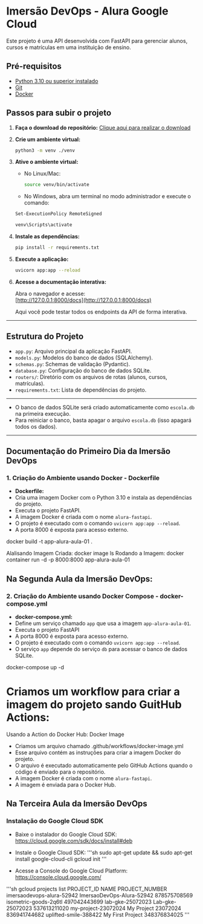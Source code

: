 # Imersão DevOps - Alura Google Cloud

Este projeto é uma API desenvolvida com FastAPI para gerenciar alunos, cursos e matrículas em uma instituição de ensino.

## Pré-requisitos

- [Python 3.10 ou superior instalado](https://www.python.org/downloads/)
- [Git](https://git-scm.com/downloads)
- [Docker](https://www.docker.com/get-started/)

## Passos para subir o projeto

1. **Faça o download do repositório:**
   [Clique aqui para realizar o download](https://github.com/guilhermeonrails/imersao-devops/archive/refs/heads/main.zip)

2. **Crie um ambiente virtual:**
   ```sh
   python3 -m venv ./venv
   ```

3. **Ative o ambiente virtual:**
   - No Linux/Mac:
     ```sh
     source venv/bin/activate
     ```
   - No Windows, abra um terminal no modo administrador e execute o comando:
   ```sh
   Set-ExecutionPolicy RemoteSigned
   ```

     ```sh
     venv\Scripts\activate
     ```

4. **Instale as dependências:**
   ```sh
   pip install -r requirements.txt
   ```

5. **Execute a aplicação:**
   ```sh
   uvicorn app:app --reload
   ```

6. **Acesse a documentação interativa:**

   Abra o navegador e acesse:  
   [http://127.0.0.1:8000/docs](http://127.0.0.1:8000/docs)

   Aqui você pode testar todos os endpoints da API de forma interativa.

---

## Estrutura do Projeto

- `app.py`: Arquivo principal da aplicação FastAPI.
- `models.py`: Modelos do banco de dados (SQLAlchemy).
- `schemas.py`: Schemas de validação (Pydantic).
- `database.py`: Configuração do banco de dados SQLite.
- `routers/`: Diretório com os arquivos de rotas (alunos, cursos, matrículas).
- `requirements.txt`: Lista de dependências do projeto.

---

- O banco de dados SQLite será criado automaticamente como `escola.db` na primeira execução.
- Para reiniciar o banco, basta apagar o arquivo `escola.db` (isso apagará todos os dados).

---
## Documentação do Primeiro Dia da Imersão DevOps
### 1. Criação do Ambiente usando Docker - Dockerfile
- **Dockerfile:**
- Cria uma imagem Docker com o Python 3.10 e instala as dependências do projeto.
- Executa o projeto FastAPI.
- A imagem Docker é criada com o nome `alura-fastapi`.
- O projeto é executado com o comando `uvicorn app:app --reload`.
- A porta 8000 é exposta para acesso externo.

docker build -t app-alura-aula-01 .

Alalisando Imagem Criada:
docker image ls
Rodando a Imagem:
docker container run -d -p 8000:8000 app-alura-aula-01

## Na Segunda Aula da Imersão DevOps:
### 2. Criação do Ambiente usando Docker Compose - docker-compose.yml
- **docker-compose.yml:**
- Define um serviço chamado `app` que usa a imagem `app-alura-aula-01`.
- Executa o projeto FastAPI
- A porta 8000 é exposta para acesso externo.
- O projeto é executado com o comando `uvicorn app:app --reload`.
- O serviço `app` depende do serviço `db` para acessar o banco de dados SQLite.

docker-compose up -d

# Criamos um workflow para criar a imagem do projeto sando GuitHub Actions:
Usando a Action do Docker Hub: Docker Image
- Criamos um arquivo chamado .github/workflows/docker-image.yml
- Esse arquivo contém as instruções para criar a imagem Docker do projeto.
- O arquivo é executado automaticamente pelo GitHub Actions quando o código é enviado para o repositório.
- A imagem Docker é criada com o nome `alura-fastapi`.
- A imagem é enviada para o Docker Hub.
  
## Na Terceira Aula da Imersão DevOps
### Instalação do Google Cloud SDK
- Baixe o instalador do Google Cloud SDK:
 https://cloud.google.com/sdk/docs/install#deb

 - Instale o Google Cloud SDK:
'''sh
 sudo apt-get update && sudo apt-get install google-cloud-cli
 gcloud init
'''
- Acesse a Console do Google Cloud Platform:
  https://console.cloud.google.com/

'''sh
gcloud projects list
PROJECT_ID                 NAME                       PROJECT_NUMBER
imersaodevops-alura-52942  ImersaoDevOps-Alura-52942  878575708569
isometric-goods-2q6tl                                 497042443699
lab-gke-25072023           Lab-gke-25072023           537613211020
my-project-23072024        My Project 23072024        836941744682
uplifted-smile-388422      My First Project           348376834025
'''